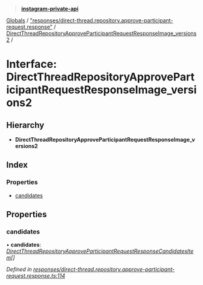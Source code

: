 > **[instagram-private-api](../README.md)**

[Globals](../README.md) / ["responses/direct-thread.repository.approve-participant-request.response"](../modules/_responses_direct_thread_repository_approve_participant_request_response_.md) / [DirectThreadRepositoryApproveParticipantRequestResponseImage_versions2](_responses_direct_thread_repository_approve_participant_request_response_.directthreadrepositoryapproveparticipantrequestresponseimage_versions2.md) /

# Interface: DirectThreadRepositoryApproveParticipantRequestResponseImage_versions2

## Hierarchy

* **DirectThreadRepositoryApproveParticipantRequestResponseImage_versions2**

## Index

### Properties

* [candidates](_responses_direct_thread_repository_approve_participant_request_response_.directthreadrepositoryapproveparticipantrequestresponseimage_versions2.md#candidates)

## Properties

###  candidates

• **candidates**: *[DirectThreadRepositoryApproveParticipantRequestResponseCandidatesItem](_responses_direct_thread_repository_approve_participant_request_response_.directthreadrepositoryapproveparticipantrequestresponsecandidatesitem.md)[]*

*Defined in [responses/direct-thread.repository.approve-participant-request.response.ts:114](https://github.com/dilame/instagram-private-api/blob/01eb399/src/responses/direct-thread.repository.approve-participant-request.response.ts#L114)*